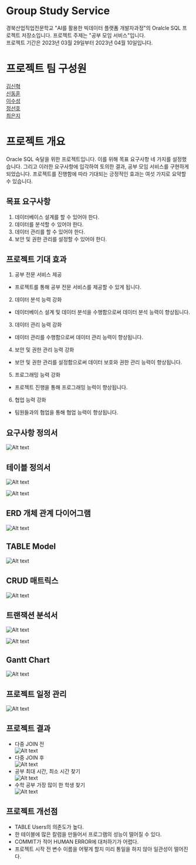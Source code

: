 # Group Study Service
경북산업직업전문학교 "AI를 활용한 빅데이터 플랫폼 개발자과정"의 Oralcle SQL 프로젝트 저장소입니다.
프로젝트 주제는 "공부 모임 서비스"입니다.  
프로젝트 기간은 2023년 03월 29일부터 2023년 04월 10일입니다.  

# 프로젝트 팀 구성원
[김신혁](https://github.com/909ma)  
[신동훈](https://github.com/Holorifle)  
[이수성](https://github.com/goal6722)  
[정선호](https://github.com/QQSUNH)  
[최은지](https://github.com/EunjiCh0i)  

# 프로젝트 개요  
Oracle SQL 숙달을 위한 프로젝트입니다.  이를 위해 목표 요구사항 네 가지를 설정했습니다. 그리고 이러한 요구사항에 입각하여 토의한 결과, 공부 모임 서비스를 구현하게 되었습니다. 
프로젝트를 진행함에 따라 기대되는 긍정적인 효과는 여섯 가지로 요약할 수 있습니다.

## 목표 요구사항
1. 데이터베이스 설계를 할 수 있어야 한다.  
2. 데이터를 분석할 수 있어야 한다.  
3. 데이터 관리를 할 수 있어야 한다.  
4. 보안 및 권한 관리를 설정할 수 있어야 한다.  

## 프로젝트 기대 효과
1. 공부 전문 서비스 제공  
* 프로젝트를 통해 공부 전문 서비스를 제공할 수 있게 됩니다.
2. 데이터 분석 능력 강화  
* 데이터베이스 설계 및 데이터 분석을 수행함으로써 데이터 분석 능력이 향상됩니다.
3. 데이터 관리 능력 강화  
* 데이터 관리를 수행함으로써 데이터 관리 능력이 향상됩니다.
4. 보안 및 권한 관리 능력 강화  
* 보안 및 권한 관리를 설정함으로써 데이터 보호와 권한 관리 능력이 향상됩니다.
5. 프로그래밍 능력 강화  
* 프로젝트 진행을 통해 프로그래밍 능력이 향상됩니다.
6. 협업 능력 강화  
* 팀원들과의 협업을 통해 협업 능력이 향상됩니다. 

## 요구사항 정의서
![Alt text](https://raw.githubusercontent.com/909ma/Group-Study-Service/main/%EC%A0%9C%EC%B6%9C%ED%8C%8C%EC%9D%BC%20%EA%B4%80%EB%A6%AC/%EC%9A%94%EA%B5%AC%EC%82%AC%ED%95%AD%20%EC%A0%95%EC%9D%98%EC%84%9C/%EC%9A%94%EA%B5%AC%EC%82%AC%ED%95%AD%20%EC%A0%95%EC%9D%98%EC%84%9C.JPG)

## 테이블 정의서
![Alt text](https://raw.githubusercontent.com/909ma/Group-Study-Service/main/%EC%A0%9C%EC%B6%9C%ED%8C%8C%EC%9D%BC%20%EA%B4%80%EB%A6%AC/%ED%85%8C%EC%9D%B4%EB%B8%94%20%EC%A0%95%EC%9D%98%EC%84%9C/%ED%85%8C%EC%9D%B4%EB%B8%94%20%EC%A0%95%EC%9D%98%EC%84%9C%201.JPG)

![Alt text](https://raw.githubusercontent.com/909ma/Group-Study-Service/main/%EC%A0%9C%EC%B6%9C%ED%8C%8C%EC%9D%BC%20%EA%B4%80%EB%A6%AC/%ED%85%8C%EC%9D%B4%EB%B8%94%20%EC%A0%95%EC%9D%98%EC%84%9C/%ED%85%8C%EC%9D%B4%EB%B8%94%20%EC%A0%95%EC%9D%98%EC%84%9C%202.JPG)

## ERD 개체 관계 다이어그램
![Alt text](https://raw.githubusercontent.com/909ma/Group-Study-Service/main/%EC%A0%9C%EC%B6%9C%ED%8C%8C%EC%9D%BC%20%EA%B4%80%EB%A6%AC/ERD%20%EA%B0%9C%EC%B2%B4%20%EA%B4%80%EA%B3%84%20%EB%8B%A4%EC%9D%B4%EC%96%B4%EA%B7%B8%EB%9E%A8/ERD.png)

## TABLE Model
![Alt text](https://raw.githubusercontent.com/909ma/Group-Study-Service/main/%EC%A0%9C%EC%B6%9C%ED%8C%8C%EC%9D%BC%20%EA%B4%80%EB%A6%AC/TABLE%20Model/TABLE%20users%20Model.JPG)

## CRUD 매트릭스
![Alt text](https://raw.githubusercontent.com/909ma/Group-Study-Service/main/%EC%A0%9C%EC%B6%9C%ED%8C%8C%EC%9D%BC%20%EA%B4%80%EB%A6%AC/CRUD%20%EB%A7%A4%ED%8A%B8%EB%A6%AD%EC%8A%A4/CRUD%20%EB%A7%A4%ED%8A%B8%EB%A6%AD%EC%8A%A4.JPG)

## 트랜잭션 분석서
![Alt text](https://raw.githubusercontent.com/909ma/Group-Study-Service/main/%EC%A0%9C%EC%B6%9C%ED%8C%8C%EC%9D%BC%20%EA%B4%80%EB%A6%AC/%ED%8A%B8%EB%9E%9C%EC%9E%AD%EC%85%98%20%EB%B6%84%EC%84%9D%EC%84%9C/%ED%8A%B8%EB%9E%9C%EC%9E%AD%EC%85%98%20%EB%B6%84%EC%84%9D%EC%84%9C%201.JPG) 

![Alt text](https://raw.githubusercontent.com/909ma/Group-Study-Service/main/%EC%A0%9C%EC%B6%9C%ED%8C%8C%EC%9D%BC%20%EA%B4%80%EB%A6%AC/%ED%8A%B8%EB%9E%9C%EC%9E%AD%EC%85%98%20%EB%B6%84%EC%84%9D%EC%84%9C/%ED%8A%B8%EB%9E%9C%EC%9E%AD%EC%85%98%20%EB%B6%84%EC%84%9D%EC%84%9C%202.JPG)

## Gantt Chart
![Alt text](https://raw.githubusercontent.com/909ma/Group-Study-Service/main/%EC%A0%9C%EC%B6%9C%ED%8C%8C%EC%9D%BC%20%EA%B4%80%EB%A6%AC/Gantt%20Chart/Gantt%20Chart.JPG)

## 프로젝트 일정 관리
![Alt text](https://raw.githubusercontent.com/909ma/Group-Study-Service/main/%EC%A0%9C%EC%B6%9C%ED%8C%8C%EC%9D%BC%20%EA%B4%80%EB%A6%AC/%ED%94%84%EB%A1%9C%EC%A0%9D%ED%8A%B8%20%EC%9D%BC%EC%A0%95%20%EA%B4%80%EB%A6%AC/%ED%94%84%EB%A1%9C%EC%A0%9D%ED%8A%B8%20%EC%9D%BC%EC%A0%95%20%EA%B4%80%EB%A6%AC.JPG)

## 프로젝트 결과
* 다중 JOIN 전  
![Alt text](https://raw.githubusercontent.com/909ma/Group-Study-Service/main/%EC%A0%9C%EC%B6%9C%ED%8C%8C%EC%9D%BC%20%EA%B4%80%EB%A6%AC/%EA%B2%B0%EA%B3%BC%20%ED%99%94%EB%A9%B4/%EB%8B%A4%EC%A4%91%20JOIN(%EC%8B%A0)/%EB%8B%A4%EC%A4%91%20JOIN%201.JPG)  
* 다중 JOIN 후  
![Alt text](https://raw.githubusercontent.com/909ma/Group-Study-Service/main/%EC%A0%9C%EC%B6%9C%ED%8C%8C%EC%9D%BC%20%EA%B4%80%EB%A6%AC/%EA%B2%B0%EA%B3%BC%20%ED%99%94%EB%A9%B4/%EB%8B%A4%EC%A4%91%20JOIN(%EC%8B%A0)/%EB%8B%A4%EC%A4%91%20JOIN%202.JPG)  
* 공부 최대 시간, 최소 시간 찾기  
![Alt text](https://raw.githubusercontent.com/909ma/Group-Study-Service/main/%EC%A0%9C%EC%B6%9C%ED%8C%8C%EC%9D%BC%20%EA%B4%80%EB%A6%AC/%EA%B2%B0%EA%B3%BC%20%ED%99%94%EB%A9%B4/%EA%B3%B5%EB%B6%80%20%EC%B5%9C%EB%8C%80%20%EC%8B%9C%EA%B0%84%2C%20%EC%B5%9C%EC%86%8C%20%EC%8B%9C%EA%B0%84%20%EC%B0%BE%EA%B8%B0.JPG)  
* 수학 공부 가장 많이 한 학생 찾기  
![Alt text](https://raw.githubusercontent.com/909ma/Group-Study-Service/main/%EC%A0%9C%EC%B6%9C%ED%8C%8C%EC%9D%BC%20%EA%B4%80%EB%A6%AC/%EA%B2%B0%EA%B3%BC%20%ED%99%94%EB%A9%B4/%EC%88%98%ED%95%99%20%EA%B3%B5%EB%B6%80%20%EA%B0%80%EC%9E%A5%20%EB%A7%8E%EC%9D%B4%20%ED%95%9C%20%ED%95%99%EC%83%9D%20%EC%B0%BE%EA%B8%B0.JPG)  

## 프로젝트 개선점
* TABLE Users의 의존도가 높다.
* 한 테이블에 많은 칼럼을 만들어서 프로그램의 성능이 떨어질 수 있다.
* COMMIT가 적어 HUMAN ERROR에 대처하기가 어렵다.
* 프로젝트 시작 전 변수 이름을 어떻게 할지 미리 통일을 하지 않아 일관성이 떨어진다.
